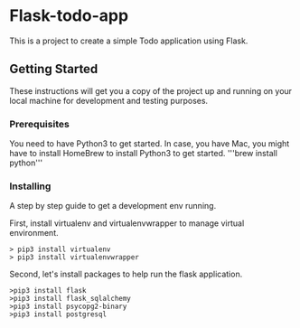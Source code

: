 # Flask-todo-app
This is a project to create a simple Todo application using Flask.

## Getting Started
These instructions will get you a copy of the project up and running on your local machine for development and testing purposes.

### Prerequisites
You need to have Python3 to get started. In case, you have Mac, you might have to install HomeBrew to install Python3 to get started.
'''brew install python'''

### Installing
A step by step guide to get a development env running.

First, install virtualenv and virtualenvwrapper to manage virtual environment.
```
> pip3 install virtualenv
> pip3 install virtualenvwrapper  
```
Second, let's install packages to help run the flask application.
```
>pip3 install flask
>pip3 install flask_sqlalchemy
>pip3 install psycopg2-binary
>pip3 install postgresql
```

